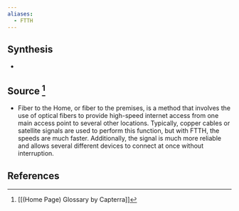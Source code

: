 ```yaml
---
aliases:
  - FTTH
---
```

## Synthesis
- 
## Source [^1]
- Fiber to the Home, or fiber to the premises, is a method that involves the use of optical fibers to provide high-speed internet access from one main access point to several other locations. Typically, copper cables or satellite signals are used to perform this function, but with FTTH, the speeds are much faster. Additionally, the signal is much more reliable and allows several different devices to connect at once without interruption.
## References

[^1]: [[(Home Page) Glossary by Capterra]]